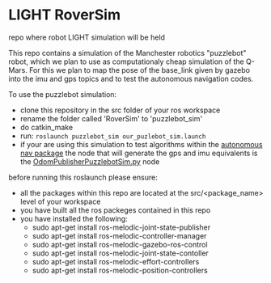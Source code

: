 # LIGHT RoverSim
repo where robot LIGHT simulation will be held


This repo contains a simulation 
of the Manchester robotics "puzzlebot" robot, which we plan to use 
as computationaly cheap simulation of the Q-Mars. For this we plan to map the pose of the base_link given by gazebo into the imu and gps topics and to test the autonomous navigation codes.

To use the puzzlebot simulation:
- clone this repository in the src folder of your ros workspace
- rename the folder called 'RoverSim' to 'puzzlebot_sim'
- do catkin_make
- run:
` roslaunch puzzlebot_sim our_puzlebot_sim.launch `
- if your are using this simulation to test algorithms within the [autonomous nav package](https://github.com/QuantumRoboticsURC/qr_navigation) the node that will generate the gps and imu equivalents is the [OdomPublisherPuzzlebotSim.py](https://github.com/QuantumRoboticsURC/qr_navigation/blob/main/scripts/OdomPublisherPuzzlebotSim2.py) node  

before running this roslaunch please ensure:
- all the packages within this repo are located at the src/<package_name> 
level of your workspace
- you have built all the ros packeges contained in this repo
- you have installed the following:
    - sudo apt-get install ros-melodic-joint-state-publisher
    - sudo apt-get install ros-melodic-controller-manager
    - sudo apt-get install ros-melodic-gazebo-ros-control
    - sudo apt-get install ros-melodic-joint-state-contoller
    - sudo apt-get install ros-melodic-effort-controllers
    - sudo apt-get install ros-melodic-position-controllers
